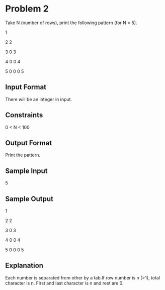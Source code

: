# Problem 2

Take N (number of rows), print the following pattern (for N = 5).

1

2 2

3 0 3

4 0 0 4

5 0 0 0 5

## Input Format

There will be an integer in input.

## Constraints

0 < N < 100

## Output Format

Print the pattern.

## Sample Input

5

## Sample Output

1  

2	2  

3	0	3    

4	0	0	4  

5	0	0	0	5

## Explanation

Each number is separated from other by a tab.If row number is n (>1), total character is n. First and last character is n and rest are 0.
